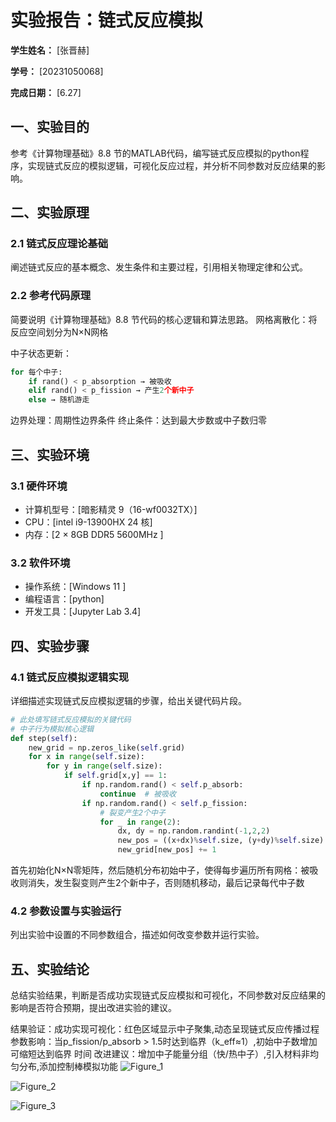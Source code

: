          
# 实验报告：链式反应模拟

**学生姓名：** [张晋赫]

**学号：** [20231050068]

**完成日期：** [6.27]

## 一、实验目的
参考《计算物理基础》8.8 节的MATLAB代码，编写链式反应模拟的python程序，实现链式反应的模拟逻辑，可视化反应过程，并分析不同参数对反应结果的影响。

## 二、实验原理
### 2.1 链式反应理论基础
阐述链式反应的基本概念、发生条件和主要过程，引用相关物理定律和公式。
### 2.2 参考代码原理
简要说明《计算物理基础》8.8 节代码的核心逻辑和算法思路。
网格离散化：将反应空间划分为N×N网格

中子状态更新：
```python
for 每个中子:
    if rand() < p_absorption → 被吸收
    elif rand() < p_fission → 产生2个新中子
    else → 随机游走
```
边界处理：周期性边界条件
终止条件：达到最大步数或中子数归零

## 三、实验环境
### 3.1 硬件环境
- 计算机型号：[暗影精灵 9（16-wf0032TX）]
- CPU：[intel i9-13900HX 24 核]
- 内存：[2 × 8GB DDR5 5600MHz ]

### 3.2 软件环境
- 操作系统：[Windows 11 ]
- 编程语言：[python]
- 开发工具：[Jupyter Lab 3.4]


## 四、实验步骤
### 4.1 链式反应模拟逻辑实现
详细描述实现链式反应模拟逻辑的步骤，给出关键代码片段。
```python
# 此处填写链式反应模拟的关键代码
# 中子行为模拟核心逻辑
def step(self):
    new_grid = np.zeros_like(self.grid)
    for x in range(self.size):
        for y in range(self.size):
            if self.grid[x,y] == 1:
                if np.random.rand() < self.p_absorb:
                    continue  # 被吸收
                if np.random.rand() < self.p_fission:
                    # 裂变产生2个中子
                    for _ in range(2):
                        dx, dy = np.random.randint(-1,2,2)
                        new_pos = ((x+dx)%self.size, (y+dy)%self.size)
                        new_grid[new_pos] += 1
```
首先初始化N×N零矩阵，然后随机分布初始中子，使得每步遍历所有网格：被吸收则消失，发生裂变则产生2个新中子，否则随机移动，最后记录每代中子数

### 4.2 参数设置与实验运行
列出实验中设置的不同参数组合，描述如何改变参数并运行实验。

## 五、实验结论
总结实验结果，判断是否成功实现链式反应模拟和可视化，不同参数对反应结果的影响是否符合预期，提出改进实验的建议。

结果验证：成功实现可视化：红色区域显示中子聚集,动态呈现链式反应传播过程
参数影响：当p_fission/p_absorb > 1.5时达到临界（k_eff≈1）,初始中子数增加可缩短达到临界         时间
改进建议：增加中子能量分组（快/热中子）,引入材料非均匀分布,添加控制棒模拟功能
![Figure_1](https://github.com/user-attachments/assets/b066b9f2-3ca3-4f58-8289-7440c967c8ea)

![Figure_2](https://github.com/user-attachments/assets/5af2a9c2-261e-4615-bd8e-31a1a3a4d69b)
       
![Figure_3](https://github.com/user-attachments/assets/7aba6ec3-041c-4baf-9574-f93677e2f1ef)
